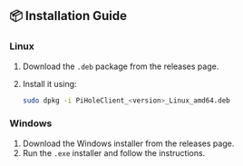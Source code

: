## 📦 Installation Guide

### Linux

1. Download the `.deb` package from the releases page.
2. Install it using:

   ```bash
   sudo dpkg -i PiHoleClient_<version>_Linux_amd64.deb
   ```

### Windows

1. Download the Windows installer from the releases page.
2. Run the `.exe` installer and follow the instructions.

